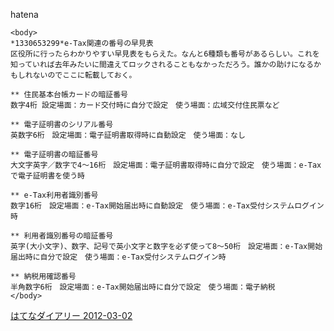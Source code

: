 
hatena

```
<body>
*1330653299*e-Tax関連の番号の早見表
区役所に行ったらわかりやすい早見表をもらえた。なんと6種類も番号があるらしい。これを知っていれば去年みたいに間違えてロックされることもなかっただろう。誰かの助けになるかもしれないのでここに転載しておく。

** 住民基本台帳カードの暗証番号
数字4桁 設定場面：カード交付時に自分で設定　使う場面：広域交付住民票など

** 電子証明書のシリアル番号
英数字6桁　設定場面：電子証明書取得時に自動設定　使う場面：なし

** 電子証明書の暗証番号
大文字英字／数字で4～16桁　設定場面：電子証明書取得時に自分で設定　使う場面：e-Taxで電子証明書を使う時

** e-Tax利用者識別番号
数字16桁　設定場面：e-Tax開始届出時に自動設定　使う場面：e-Tax受付システムログイン時

** 利用者識別番号の暗証番号
英字(大小文字)、数字、記号で英小文字と数字を必ず使って8～50桁　設定場面：e-Tax開始届出時に自分で設定　使う場面：e-Tax受付システムログイン時

** 納税用確認番号
半角数字6桁　設定場面：e-Tax開始届出時に自分で設定　使う場面：電子納税
</body>
```


[はてなダイアリー 2012-03-02](https://nishiohirokazu.hatenadiary.org/archive/2012/03/02)